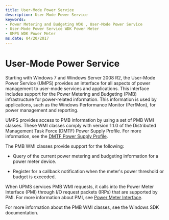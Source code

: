 ```yaml
---
title: User-Mode Power Service
description: User-Mode Power Service
keywords:
- Power Metering and Budgeting WDK , User-Mode Power Service
- User-Mode Power Service WDK Power Meter
- UMPS WDK Power Meter
ms.date: 04/20/2017
---
```


# User-Mode Power Service

Starting with Windows 7 and Windows Server 2008 R2, the User-Mode Power Service (UMPS) provides an interface for all aspects of power management to user-mode services and applications. This interface includes support for the Power Metering and Budgeting (PMB) infrastructure for power-related information. This information is used by applications, such as the Windows Performance Monitor (PerfMon), for power management and reporting.

UMPS provides access to PMB information by using a set of PMB WMI classes. These WMI classes comply with version 1.1.0 of the Distributed Management Task Force (DMTF) Power Supply Profile. For more information, see the [DMTF Power Supply Profile](https://www.dmtf.org/sites/default/files/standards/documents/DSP1015_1.1.0.pdf).

The PMB WMI classes provide support for the following:

- Query of the current power metering and budgeting information for a power meter device.

- Register for a callback notification when the meter's power threshold or budget is exceeded.

When UPMS services PMB WMI requests, it calls into the Power Meter Interface (PMI) through I/O request packets (IRPs) that are supported by PMI. For more information about PMI, see [Power Meter Interface](power-meter-interface.md).

For more information about the PMB WMI classes, see the Windows SDK documentation.
